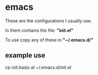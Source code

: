 # emacs

These are the configurations I usually use.

In them contains the file: **"init.el"**

To use copy any of these in **"~/.emacs.d/"**

## example use
cp init.basic.el ~/.emacs.d/init.el
